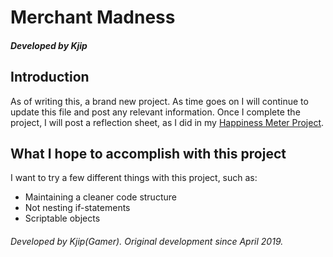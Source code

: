 # Merchant Madness
##### Developed by Kjip

## Introduction
As of writing this, a brand new project. As time goes on I will continue to update this file and post any relevant information.
Once I complete the project, I will post a reflection sheet, as I did in my [Happiness Meter Project](https://github.com/KjipGamer/happiness-tracker).

## What I hope to accomplish with this project
I want to try a few different things with this project, such as:
- Maintaining a cleaner code structure
- Not nesting if-statements
- Scriptable objects

###### Developed by Kjip(Gamer). Original development since April 2019.

